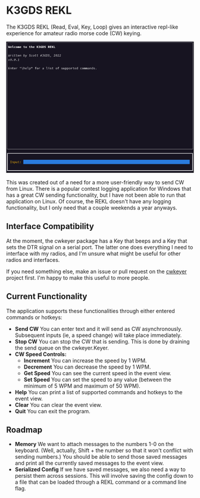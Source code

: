 # K3GDS REKL

The K3GDS REKL (Read, Eval, Key, Loop) gives an interactive repl-like experience for amateur radio morse code (CW) keying.

![REKL Demo GIF](demo.gif)

This was created out of a need for a more user-friendly way to send CW from Linux.  There is a popular contest logging application for Windows that has a great CW sending functionality, but I have not been able to run that application on Linux.  Of course, the REKL doesn't have any logging functionality, but I only need that a couple weekends a year anyways.

## Interface Compatibility

At the moment, the cwkeyer package has a Key that beeps and a Key that sets the DTR signal on a serial port.  The latter one does everything I need to interface with my radios, and I'm unsure what might be useful for other radios and interfaces.

If you need something else, make an issue or pull request on the [cwkeyer](https://www.github.com/scottmcleodjr/cwkeyer) project first.  I'm happy to make this useful to more people.

## Current Functionality

The application supports these functionalities through either entered commands or hotkeys:

- **Send CW** You can enter text and it will send as CW asynchronously.  Subsequent inputs (ie, a speed change) will take place immediately. 
- **Stop CW** You can stop the CW that is sending.  This is done by draining the send queue on the cwkeyer.Keyer.
- **CW Speed Controls:**
  - **Increment** You can increase the speed by 1 WPM.
  - **Decrement** You can decrease the speed by 1 WPM.
  - **Get Speed** You can see the current speed in the event view.
  - **Set Speed** You can set the speed to any value (between the minimum of 5 WPM and maximum of 50 WPM).
- **Help** You can print a list of supported commands and hotkeys to the event view.
- **Clear** You can clear the event view.
- **Quit** You can exit the program.

## Roadmap

- **Memory** We want to attach messages to the numbers 1-0 on the keyboard.  (Well, actually, Shift + the number so that it won't conflict with sending numbers.)  You should be able to send those saved messages and print all the currently saved messages to the event view.
- **Serialized Config** If we have saved messages, we also need a way to persist them across sessions.  This will involve saving the config down to a file that can be loaded through a REKL command or a command line flag.
